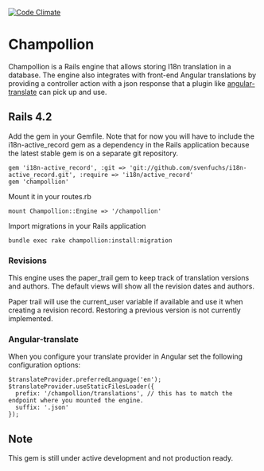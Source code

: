 [![Code Climate](https://codeclimate.com/github/tzumby/champollion/badges/gpa.svg)](https://codeclimate.com/github/tzumby/champollion)

# Champollion
Champollion is a Rails engine that allows storing I18n translation in a database. The engine also integrates with front-end Angular translations by providing a controller action with a json response that a plugin like  [angular-translate](https://github.com/angular-translate/angular-translate "Angular Translate")  can pick up and use.

## Rails 4.2

Add the gem in your Gemfile. Note that for now you will have to include the i18n-active_record gem as a dependency in the Rails application because the latest stable gem is on a separate git repository.

```
gem 'i18n-active_record', :git => 'git://github.com/svenfuchs/i18n-active_record.git', :require => 'i18n/active_record'
gem 'champollion'
```

Mount it in your routes.rb

```
mount Champollion::Engine => '/champollion'
```

Import migrations in your Rails application

```
bundle exec rake champollion:install:migration
```

### Revisions
This engine uses the paper_trail gem to keep track of translation versions and authors. The default views will show all the revision dates and authors.

Paper trail will use the current_user variable if available and use it when creating a revision record. Restoring a previous version is not currently implemented.

### Angular-translate
When you configure your translate provider in Angular set the following configuration options:

```
$translateProvider.preferredLanguage('en');
$translateProvider.useStaticFilesLoader({
  prefix: '/champollion/translations', // this has to match the endpoint where you mounted the engine.  
  suffix: '.json'    
});
```

## Note
This gem is still under active development and not production ready.
